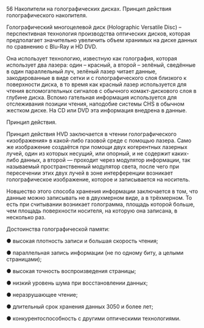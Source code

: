 56 Накопители на голографических дисках. Принцип действия голографического накопителя.

Голографический многоцелевой диск (Holographic Versatile Disc) – перспективная технология производства оптических дисков, которая предполагает значительно увеличить объем хранимых на диске данных по сравнению с Blu-Ray и HD DVD.

Она использует технологию, известную как голография, которая использует два лазера: один – красный, а второй – зелёный, сведённые в один параллельный луч, зелёный лазер читает данные, закодированные в виде сетки и с голографического слоя близкого к поверхности диска, в то время как красный лазер используется для чтения вспомогательных сигналов с обычного комакт-дискового слоя в глубине диска. Вспомо­ гательная информация используется для отслеживания позиции чтения, наподобие системы CHS в обычном жестком диске. На CD или DVD эта информация внедрена в данные.

Принцип действия.

Принцип действия HVD заключается в чтении голографического «изображения» в какой-либо газовой среде с помощью лазера. Само же изображение создаётся при помощи двух когерентных лазерных лучей, один из которых несущий, или опорный, и не содержит каких-либо дан­ных, а второй — проходит через модулятор информации, так называемый пространственный модулятор света, после чего при пересечении этих двух лучей в зоне интерференции возникает голографическое изображение, которое и записывается на носитель.

Новшество этого способа хранения информации заключается в том, что данные можно записывать не в двухмерном виде, а в трёхмерном. То есть при считывании возникает голограмма, площадь которой больше, чем площадь поверхности носителя, на которую она записана, в несколько раз.

Достоинства голографической памяти:

● высокая плотность записи и большая скорость чтения;

● параллельная запись информации (не по одному биту, а целыми страницами);

● высокая точность воспроизведения страницы;

● низкий уровень шума при восстановлении данных;

● неразрушающее чтение;

● длительный срок хранения данных 3050 и более лет;

● конкурентоспособность с другими оптическими технологиями.
